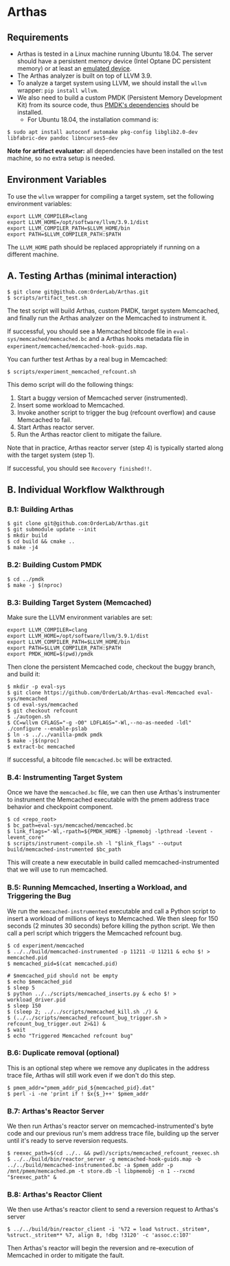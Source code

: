 # Arthas 

## Requirements

* Arthas is tested in a Linux machine running Ubuntu 18.04. The server should have 
a persistent memory device (Intel Optane DC persistent memory) or at least 
an [emulated device](https://pmem.io/2016/02/22/pm-emulation.html). 
* The Arthas analyzer is built on top of LLVM 3.9. 
* To analyze a target system using LLVM, we should install the `wllvm` wrapper: `pip install wllvm`.
* We also need to build a custom PMDK (Persistent Memory Development Kit) from its source code, thus [PMDK's dependencies](https://github.com/pmem/pmdk#dependencies) should be installed. 
  * For Ubuntu 18.04, the installation command is:
```
$ sudo apt install autoconf automake pkg-config libglib2.0-dev libfabric-dev pandoc libncurses5-dev
```

**Note for artifact evaluator:** all dependencies have been installed on the test machine, so no extra setup is needed.

## Environment Variables

To use the `wllvm` wrapper for compiling a target system, set the following 
environment variables:

``` 
export LLVM_COMPILER=clang
export LLVM_HOME=/opt/software/llvm/3.9.1/dist
export LLVM_COMPILER_PATH=$LLVM_HOME/bin
export PATH=$LLVM_COMPILER_PATH:$PATH
```

The `LLVM_HOME` path should be replaced appropriately if running on a different machine.

## A. Testing Arthas (minimal interaction)

```
$ git clone git@github.com:OrderLab/Arthas.git
$ scripts/artifact_test.sh
```

The test script will build Arthas, custom PMDK, target system Memcached, and finally 
run the Arthas analyzer on the Memcached to instrument it. 

If successful, you should see a Memcached bitcode file in `eval-sys/memcached/memcached.bc` and a Arthas hooks
metadata file in `experiment/memcached/memcached-hook-guids.map`.

You can further test Arthas by a real bug in Memcached:

```
$ scripts/experiment_memcached_refcount.sh
```

This demo script will do the following things: 

1. Start a buggy version of Memcached server (instrumented).
2. Insert some workload to Memcached.
3. Invoke another script to trigger the bug (refcount overflow) and cause Memcached to fail.
4. Start Arthas reactor server.
5. Run the Arthas reactor client to mitigate the failure.

Note that in practice, Arthas reactor server (step 4) is typically started along 
with the target system (step 1). 

If successful, you should see `Recovery finished!!`.

## B. Individual Workflow Walkthrough

### B.1: Building Arthas

```
$ git clone git@github.com:OrderLab/Arthas.git
$ git submodule update --init
$ mkdir build
$ cd build && cmake ..
$ make -j4
```

### B.2: Building Custom PMDK

```
$ cd ../pmdk
$ make -j $(nproc)
```

### B.3: Building Target System (Memcached)

Make sure the LLVM environment variables are set:
```
export LLVM_COMPILER=clang
export LLVM_HOME=/opt/software/llvm/3.9.1/dist
export LLVM_COMPILER_PATH=$LLVM_HOME/bin
export PATH=$LLVM_COMPILER_PATH:$PATH
export PMDK_HOME=$(pwd)/pmdk
```

Then clone the persistent Memcached code, checkout the buggy branch, and build it:

```
$ mkdir -p eval-sys
$ git clone https://github.com/OrderLab/Arthas-eval-Memcached eval-sys/memcached
$ cd eval-sys/memcached
$ git checkout refcount
$ ./autogen.sh
$ CC=wllvm CFLAGS="-g -O0" LDFLAGS="-Wl,--no-as-needed -ldl" ./configure --enable-pslab
$ ln -s ../../vanilla-pmdk pmdk
$ make -j$(nproc)
$ extract-bc memcached
```

If successful, a bitcode file `memcached.bc` will be extracted.

### B.4: Instrumenting Target System

Once we have the `memcached.bc` file, we can then use Arthas's instrumenter to
instrument the Memcached executable with the pmem address trace behavior and
checkpoint component. 

```
$ cd <repo_root>
$ bc_path=eval-sys/memcached/memcached.bc
$ link_flags="-Wl,-rpath=${PMDK_HOME} -lpmemobj -lpthread -levent -levent_core"
$ scripts/instrument-compile.sh -l "$link_flags" --output build/memcached-instrumented $bc_path
```

This will create a new executable in build called memcached-instrumented that we will use to run memcached. 

### B.5: Running Memcached, Inserting a Workload, and Triggering the Bug 

We run the `memcached-instrumented` executable and call a Python script to insert a workload 
of millions of keys to Memcached. We then sleep for 150 seconds (2 minutes 30 
seconds) before killing the python script. We then call a perl script which triggers 
the Memcached refcount bug.

```
$ cd experiment/memcached
$ ../../build/memcached-instrumented -p 11211 -U 11211 & echo $! > memcached.pid
$ memcached_pid=$(cat memcached.pid)

# $memcached_pid should not be empty
$ echo $memcached_pid
$ sleep 5
$ python ../../scripts/memcached_inserts.py & echo $! > workload_driver.pid
$ sleep 150
$ (sleep 2; ../../scripts/memcached_kill.sh ./) &
$ (../../scripts/memcached_refcount_bug_trigger.sh > refcount_bug_trigger.out 2>&1) &
$ wait
$ echo "Triggered Memcached refcount bug"
```


### B.6: Duplicate removal (optional)

This is an optional step where we remove any duplicates in the address trace
file, Arthas will still work even if we don't do this step.

```
$ pmem_addr="pmem_addr_pid_${memcached_pid}.dat"
$ perl -i -ne 'print if ! $x{$_}++' $pmem_addr
```

### B.7: Arthas's Reactor Server

We then run Arthas's reactor server on memcached-instrumented's byte code and
our previous run's mem address trace file, building up the server until it's
ready to serve reversion requests. 

```
$ reexec_path=$(cd ../.. && pwd)/scripts/memcached_refcount_reexec.sh
$ ../../build/bin/reactor_server -g memcached-hook-guids.map -b ../../build/memcached-instrumented.bc -a $pmem_addr -p /mnt/pmem/memcached.pm -t store.db -l libpmemobj -n 1 --rxcmd "$reexec_path" &
```

### B.8: Arthas's Reactor Client

We then use Arthas's reactor client to send a reversion request to Arthas's server

```
$ ../../build/bin/reactor_client -i '%72 = load %struct._stritem*, %struct._stritem** %7, align 8, !dbg !3120' -c 'assoc.c:107'
```

Then Arthas's reactor will begin the reversion and re-execution of Memcached in order to mitigate the fault.
